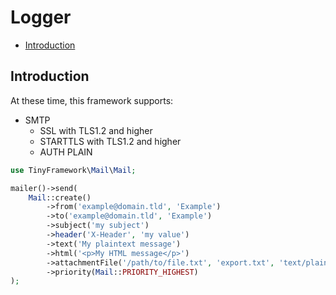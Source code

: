 # Logger

- [Introduction](#introduction)

## Introduction

At these time, this framework supports:

- SMTP
    - SSL with TLS1.2 and higher
    - STARTTLS with TLS1.2 and higher
    - AUTH PLAIN

```php
use TinyFramework\Mail\Mail;

mailer()->send(
    Mail::create()
        ->from('example@domain.tld', 'Example')
        ->to('example@domain.tld', 'Example')
        ->subject('my subject')
        ->header('X-Header', 'my value')
        ->text('My plaintext message')
        ->html('<p>My HTML message</p>')
        ->attachmentFile('/path/to/file.txt', 'export.txt', 'text/plain')
        ->priority(Mail::PRIORITY_HIGHEST)
);
```
